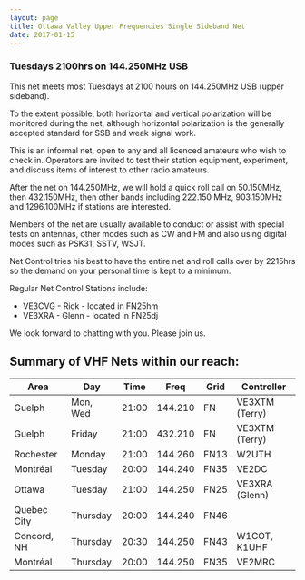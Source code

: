 ```yaml
---
layout: page
title: Ottawa Valley Upper Frequencies Single Sideband Net
date: 2017-01-15
---
```

### Tuesdays 2100hrs on 144.250MHz USB

This net meets most Tuesdays at 2100 hours on 144.250MHz USB (upper sideband).

To the extent possible, both horizontal and vertical polarization will be monitored during the net, although horizontal polarization is the generally accepted standard for SSB and weak signal work.

This is an informal net, open to any and all licenced amateurs who wish to check in. Operators are invited to test their station equipment, experiment, and discuss items of interest to other radio amateurs.

After the net on 144.250MHz, we will hold a quick roll call on 50.150MHz, then 432.150MHz, then other bands including 222.150 MHz, 903.150MHz and 1296.100MHz if stations are interested.

Members of the net are usually available to conduct or assist with special tests on antennas, other modes such as CW and FM and also using digital modes such as PSK31, SSTV, WSJT.

Net Control tries his best to have the entire net and roll calls over by 2215hrs so the demand on your personal time is kept to a minimum.

Regular Net Control Stations include:
* VE3CVG - Rick - located in FN25hm
* VE3XRA - Glenn - located in FN25dj

We look forward to chatting with you. Please join us.

## Summary of VHF Nets within our reach:

| Area        | Day      | Time  | Freq    | Grid | Controller     |
|-------------|----------|-------|---------|------|----------------|
| Guelph      | Mon, Wed | 21:00 | 144.210 | FN   | VE3XTM (Terry) |
| Guelph      | Friday   | 21:00 | 432.210 | FN   | VE3XTM (Terry) |
| Rochester   | Monday   | 21:00 | 144.260 | FN13 | W2UTH          |
| Montréal    | Tuesday  | 20:00 | 144.240 | FN35 | VE2DC          |
| Ottawa      | Tuesday  | 21:00 | 144.250 | FN25 | VE3XRA (Glenn) |
| Quebec City | Thursday | 20:00 | 144.240 | FN46 |                |
| Concord, NH | Thursday | 20:30 | 144.250 | FN43 | W1COT, K1UHF   |
| Montréal    | Thursday | 20:00 | 144.250 | FN35 | VE2MRC         |

